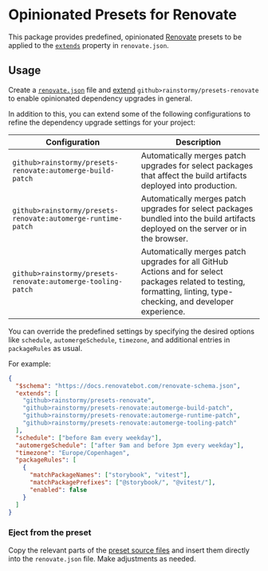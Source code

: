 # Opinionated Presets for Renovate

This package provides predefined,
opinionated [Renovate](https://mend.io/renovate) presets to be applied to
the [`extends`](https://docs.renovatebot.com/configuration-options/#extends)
property in `renovate.json`.

## Usage
Create a [`renovate.json`](https://docs.renovatebot.com/configuration-options)
file and [extend](https://docs.renovatebot.com/config-presets/#github)
`github>rainstormy/presets-renovate` to enable opinionated dependency upgrades
in general.

In addition to this, you can extend some of the following configurations to
refine the dependency upgrade settings for your project:

| Configuration                                                | Description                                                                                                                                                          |
|--------------------------------------------------------------|----------------------------------------------------------------------------------------------------------------------------------------------------------------------|
| `github>rainstormy/presets-renovate:automerge-build-patch`   | Automatically merges patch upgrades for select packages that affect the build artifacts deployed into production.                                                    |
| `github>rainstormy/presets-renovate:automerge-runtime-patch` | Automatically merges patch upgrades for select packages bundled into the build artifacts deployed on the server or in the browser.                                   |
| `github>rainstormy/presets-renovate:automerge-tooling-patch` | Automatically merges patch upgrades for all GitHub Actions and for select packages related to testing, formatting, linting, type-checking, and developer experience. |

You can override the predefined settings by specifying the desired options like
`schedule`, `automergeSchedule`, `timezone`, and additional entries in
`packageRules` as usual.

For example:

```json
{
  "$schema": "https://docs.renovatebot.com/renovate-schema.json",
  "extends": [
    "github>rainstormy/presets-renovate",
    "github>rainstormy/presets-renovate:automerge-build-patch",
    "github>rainstormy/presets-renovate:automerge-runtime-patch",
    "github>rainstormy/presets-renovate:automerge-tooling-patch"
  ],
  "schedule": ["before 8am every weekday"],
  "automergeSchedule": ["after 9am and before 3pm every weekday"],
  "timezone": "Europe/Copenhagen",
  "packageRules": [
    {
      "matchPackageNames": ["storybook", "vitest"],
      "matchPackagePrefixes": ["@storybook/", "@vitest/"],
      "enabled": false
    }
  ]
}
```

### Eject from the preset
Copy the relevant parts of
the [preset source files](https://github.com/rainstormy/presets-renovate/tree/main/src)
and insert them directly into the `renovate.json` file. Make adjustments as
needed.
